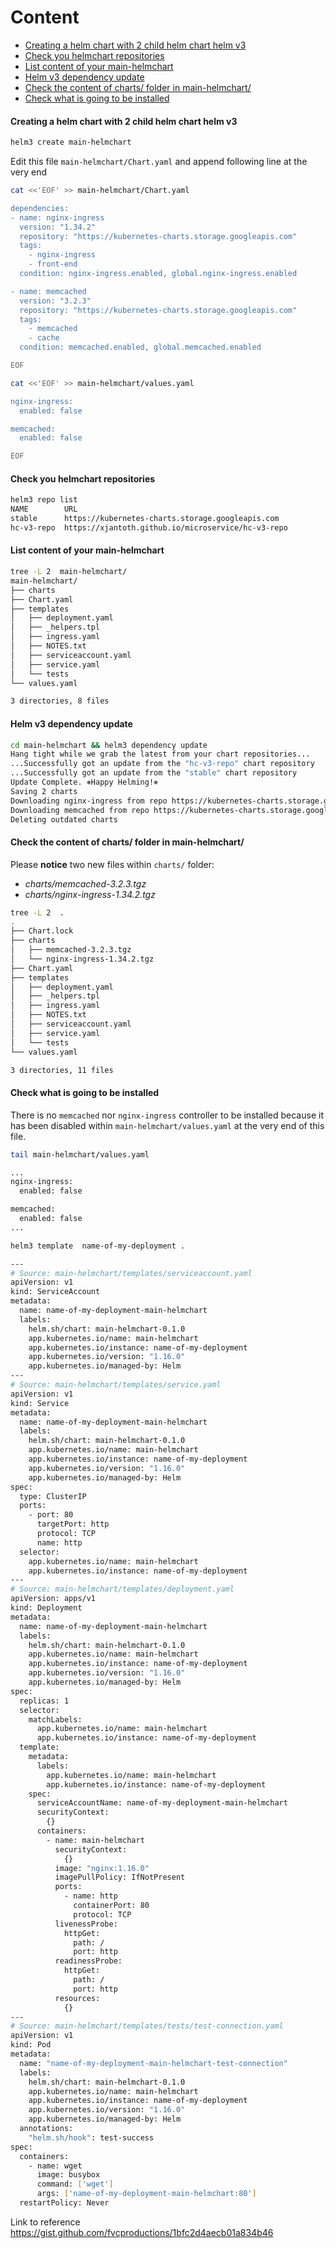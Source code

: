 
# Content
  - [Creating a helm chart with 2 child helm chart helm v3](#creating-a-helm-chart-with-2-child-helm-chart-helm-v3)
  - [Check you helmchart repositories](#check-you-helmchart-repositories)
  - [List content of your main-helmchart](#list-content-of-your-main-helmchart)
  - [Helm v3 dependency update](#helm-v3-dependency-update)
  - [Check the content of charts/ folder in main-helmchart/](#check-the-content-of-charts/-folder-in-main-helmchart/)
  - [Check what is going to be installed](#check-what-is-going-to-be-installed)

#### Creating a helm chart with 2 child helm chart helm v3

```bash
helm3 create main-helmchart
```

Edit this file `main-helmchart/Chart.yaml` and append following line at the very end 

```bash
cat <<'EOF' >> main-helmchart/Chart.yaml

dependencies:
- name: nginx-ingress
  version: "1.34.2"
  repository: "https://kubernetes-charts.storage.googleapis.com"
  tags:
    - nginx-ingress
    - front-end
  condition: nginx-ingress.enabled, global.nginx-ingress.enabled

- name: memcached
  version: "3.2.3"
  repository: "https://kubernetes-charts.storage.googleapis.com"
  tags:
    - memcached
    - cache
  condition: memcached.enabled, global.memcached.enabled

EOF

cat <<'EOF' >> main-helmchart/values.yaml

nginx-ingress:
  enabled: false

memcached:
  enabled: false

EOF
```

#### Check you helmchart repositories
```bash
helm3 repo list
NAME      	URL                                               
stable    	https://kubernetes-charts.storage.googleapis.com  
hc-v3-repo	https://xjantoth.github.io/microservice/hc-v3-repo
```

#### List content of your main-helmchart
```bash
tree -L 2  main-helmchart/
main-helmchart/
├── charts
├── Chart.yaml
├── templates
│   ├── deployment.yaml
│   ├── _helpers.tpl
│   ├── ingress.yaml
│   ├── NOTES.txt
│   ├── serviceaccount.yaml
│   ├── service.yaml
│   └── tests
└── values.yaml

3 directories, 8 files
```

#### Helm v3 dependency update

```bash
cd main-helmchart && helm3 dependency update
Hang tight while we grab the latest from your chart repositories...
...Successfully got an update from the "hc-v3-repo" chart repository
...Successfully got an update from the "stable" chart repository
Update Complete. ⎈Happy Helming!⎈
Saving 2 charts
Downloading nginx-ingress from repo https://kubernetes-charts.storage.googleapis.com
Downloading memcached from repo https://kubernetes-charts.storage.googleapis.com
Deleting outdated charts

```

#### Check the content of charts/ folder in main-helmchart/

Please **notice** two new files within `charts/` folder: 

* _charts/memcached-3.2.3.tgz_
* _charts/nginx-ingress-1.34.2.tgz_

```bash
tree -L 2  .
.
├── Chart.lock
├── charts
│   ├── memcached-3.2.3.tgz
│   └── nginx-ingress-1.34.2.tgz
├── Chart.yaml
├── templates
│   ├── deployment.yaml
│   ├── _helpers.tpl
│   ├── ingress.yaml
│   ├── NOTES.txt
│   ├── serviceaccount.yaml
│   ├── service.yaml
│   └── tests
└── values.yaml

3 directories, 11 files
```


#### Check what is going to be installed

There is no `memcached` nor `nginx-ingress` controller to be installed because it has been 
disabled within `main-helmchart/values.yaml` at the very end of this file.

```bash
tail main-helmchart/values.yaml 

...
nginx-ingress:
  enabled: false

memcached:
  enabled: false
...
```

```bash
helm3 template  name-of-my-deployment .

---
# Source: main-helmchart/templates/serviceaccount.yaml
apiVersion: v1
kind: ServiceAccount
metadata:
  name: name-of-my-deployment-main-helmchart
  labels:
    helm.sh/chart: main-helmchart-0.1.0
    app.kubernetes.io/name: main-helmchart
    app.kubernetes.io/instance: name-of-my-deployment
    app.kubernetes.io/version: "1.16.0"
    app.kubernetes.io/managed-by: Helm
---
# Source: main-helmchart/templates/service.yaml
apiVersion: v1
kind: Service
metadata:
  name: name-of-my-deployment-main-helmchart
  labels:
    helm.sh/chart: main-helmchart-0.1.0
    app.kubernetes.io/name: main-helmchart
    app.kubernetes.io/instance: name-of-my-deployment
    app.kubernetes.io/version: "1.16.0"
    app.kubernetes.io/managed-by: Helm
spec:
  type: ClusterIP
  ports:
    - port: 80
      targetPort: http
      protocol: TCP
      name: http
  selector:
    app.kubernetes.io/name: main-helmchart
    app.kubernetes.io/instance: name-of-my-deployment
---
# Source: main-helmchart/templates/deployment.yaml
apiVersion: apps/v1
kind: Deployment
metadata:
  name: name-of-my-deployment-main-helmchart
  labels:
    helm.sh/chart: main-helmchart-0.1.0
    app.kubernetes.io/name: main-helmchart
    app.kubernetes.io/instance: name-of-my-deployment
    app.kubernetes.io/version: "1.16.0"
    app.kubernetes.io/managed-by: Helm
spec:
  replicas: 1
  selector:
    matchLabels:
      app.kubernetes.io/name: main-helmchart
      app.kubernetes.io/instance: name-of-my-deployment
  template:
    metadata:
      labels:
        app.kubernetes.io/name: main-helmchart
        app.kubernetes.io/instance: name-of-my-deployment
    spec:
      serviceAccountName: name-of-my-deployment-main-helmchart
      securityContext:
        {}
      containers:
        - name: main-helmchart
          securityContext:
            {}
          image: "nginx:1.16.0"
          imagePullPolicy: IfNotPresent
          ports:
            - name: http
              containerPort: 80
              protocol: TCP
          livenessProbe:
            httpGet:
              path: /
              port: http
          readinessProbe:
            httpGet:
              path: /
              port: http
          resources:
            {}
---
# Source: main-helmchart/templates/tests/test-connection.yaml
apiVersion: v1
kind: Pod
metadata:
  name: "name-of-my-deployment-main-helmchart-test-connection"
  labels:
    helm.sh/chart: main-helmchart-0.1.0
    app.kubernetes.io/name: main-helmchart
    app.kubernetes.io/instance: name-of-my-deployment
    app.kubernetes.io/version: "1.16.0"
    app.kubernetes.io/managed-by: Helm
  annotations:
    "helm.sh/hook": test-success
spec:
  containers:
    - name: wget
      image: busybox
      command: ['wget']
      args: ['name-of-my-deployment-main-helmchart:80']
  restartPolicy: Never


```

Link to reference https://gist.github.com/fvcproductions/1bfc2d4aecb01a834b46